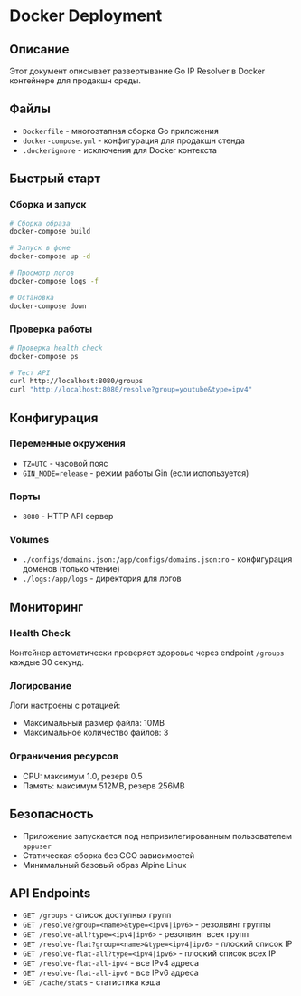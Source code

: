 # Docker Deployment

## Описание

Этот документ описывает развертывание Go IP Resolver в Docker контейнере для продакшн среды.

## Файлы

- `Dockerfile` - многоэтапная сборка Go приложения
- `docker-compose.yml` - конфигурация для продакшн стенда
- `.dockerignore` - исключения для Docker контекста

## Быстрый старт

### Сборка и запуск

```bash
# Сборка образа
docker-compose build

# Запуск в фоне
docker-compose up -d

# Просмотр логов
docker-compose logs -f

# Остановка
docker-compose down
```

### Проверка работы

```bash
# Проверка health check
docker-compose ps

# Тест API
curl http://localhost:8080/groups
curl "http://localhost:8080/resolve?group=youtube&type=ipv4"
```

## Конфигурация

### Переменные окружения

- `TZ=UTC` - часовой пояс
- `GIN_MODE=release` - режим работы Gin (если используется)

### Порты

- `8080` - HTTP API сервер

### Volumes

- `./configs/domains.json:/app/configs/domains.json:ro` - конфигурация доменов (только чтение)
- `./logs:/app/logs` - директория для логов

## Мониторинг

### Health Check

Контейнер автоматически проверяет здоровье через endpoint `/groups` каждые 30 секунд.

### Логирование

Логи настроены с ротацией:
- Максимальный размер файла: 10MB
- Максимальное количество файлов: 3

### Ограничения ресурсов

- CPU: максимум 1.0, резерв 0.5
- Память: максимум 512MB, резерв 256MB

## Безопасность

- Приложение запускается под непривилегированным пользователем `appuser`
- Статическая сборка без CGO зависимостей
- Минимальный базовый образ Alpine Linux

## API Endpoints

- `GET /groups` - список доступных групп
- `GET /resolve?group=<name>&type=<ipv4|ipv6>` - резолвинг группы
- `GET /resolve-all?type=<ipv4|ipv6>` - резолвинг всех групп
- `GET /resolve-flat?group=<name>&type=<ipv4|ipv6>` - плоский список IP
- `GET /resolve-flat-all?type=<ipv4|ipv6>` - плоский список всех IP
- `GET /resolve-flat-all-ipv4` - все IPv4 адреса
- `GET /resolve-flat-all-ipv6` - все IPv6 адреса
- `GET /cache/stats` - статистика кэша
